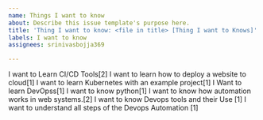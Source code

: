 ```yaml
---
name: Things I want to know
about: Describe this issue template's purpose here.
title: 'Thing I want to know: <file in title> [Thing I want to Knows]'
labels: I want to know
assignees: srinivasbojja369

---
```



I want to Learn CI/CD Tools[2]
I want to learn how to deploy a website to cloud[1]
I want to learn Kubernetes with an example project[1]
I Want to learn DevOpss[1]
I want to know python[1]
I want to know how automation works in web systems.[2]
I want to know Devops tools and their Use [1]
I want to understand all steps of the Devops Automation [1]

